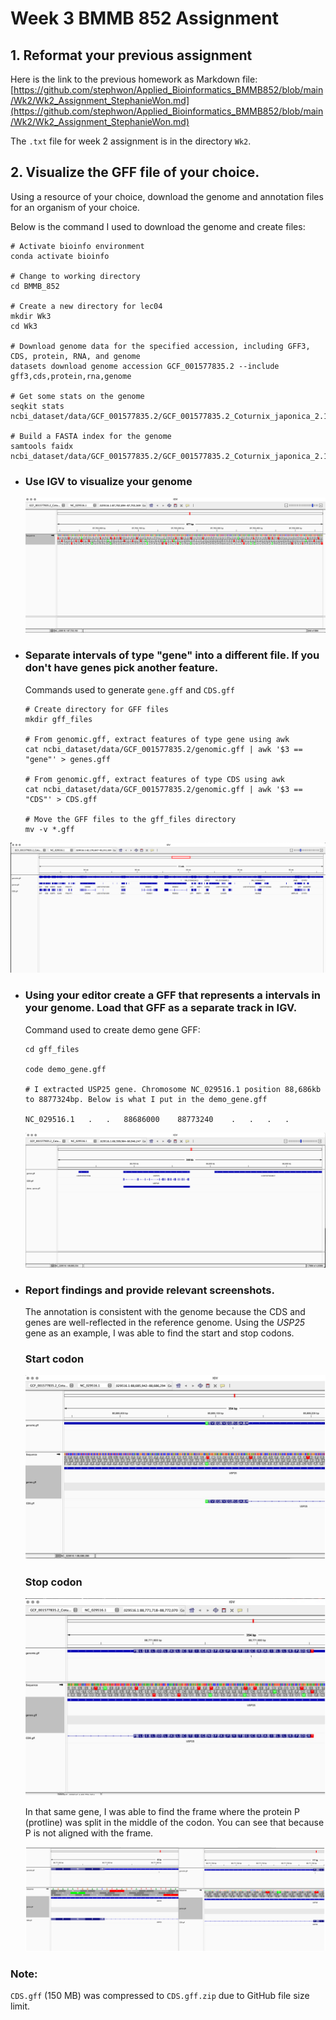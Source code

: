 # Week 3 BMMB 852 Assignment

## 1. Reformat your previous assignment
Here is the link to the previous homework as Markdown file:
[https://github.com/stephwon/Applied_Bioinformatics_BMMB852/blob/main/Wk2/Wk2_Assignment_StephanieWon.md](https://github.com/stephwon/Applied_Bioinformatics_BMMB852/blob/main/Wk2/Wk2_Assignment_StephanieWon.md)

The `.txt` file for week 2 assignment is in the directory `Wk2`.

## 2. Visualize the GFF file of your choice.
Using a resource of your choice, download the genome and annotation files for an organism of your choice.

Below is the command I used to download the genome and create files:

```
# Activate bioinfo environment
conda activate bioinfo

# Change to working directory
cd BMMB_852

# Create a new directory for lec04
mkdir Wk3
cd Wk3

# Download genome data for the specified accession, including GFF3, CDS, protein, RNA, and genome
datasets download genome accession GCF_001577835.2 --include gff3,cds,protein,rna,genome

# Get some stats on the genome
seqkit stats ncbi_dataset/data/GCF_001577835.2/GCF_001577835.2_Coturnix_japonica_2.1_genomic.fna

# Build a FASTA index for the genome
samtools faidx ncbi_dataset/data/GCF_001577835.2/GCF_001577835.2_Coturnix_japonica_2.1_genomic.fna

```

* ### Use IGV to visualize your genome
  ![genome](https://github.com/stephwon/Applied_Bioinformatics_BMMB852/blob/main/Wk3/image/IGV_genome_viz.png)


* ### Separate intervals of type "gene" into a different file. If you don't have genes pick another feature.

  Commands used to generate `gene.gff` and `CDS.gff`
  
  ```
  # Create directory for GFF files
  mkdir gff_files
  
  # From genomic.gff, extract features of type gene using awk
  cat ncbi_dataset/data/GCF_001577835.2/genomic.gff | awk '$3 == "gene"' > genes.gff
  
  # From genomic.gff, extract features of type CDS using awk
  cat ncbi_dataset/data/GCF_001577835.2/genomic.gff | awk '$3 == "CDS"' > CDS.gff
  
  # Move the GFF files to the gff_files directory
  mv -v *.gff
  ```

![gene-cds vis](https://github.com/stephwon/Applied_Bioinformatics_BMMB852/blob/main/Wk3/image/IGV_gene_cds_viz.png)


* ### Using your editor create a GFF that represents a intervals in your genome. Load that GFF as a separate track in IGV.
  Command used to create demo gene GFF:
  ```
  cd gff_files
  
  code demo_gene.gff
  
  # I extracted USP25 gene. Chromosome NC_029516.1 position 88,686kb to 8877324bp. Below is what I put in the demo_gene.gff
  
  NC_029516.1	.	.	88686000	88773240	.	.	.	.
  ```
  
  ![demo gene](https://github.com/stephwon/Applied_Bioinformatics_BMMB852/blob/main/Wk3/image/IGV_demo-gene_viz.png)

* ### Report findings and provide relevant screenshots.
  
  The annotation is consistent with the genome because the CDS and genes are well-reflected in the reference genome. Using the *USP25* gene as an example, I was able to find the start and stop codons.

  ### Start codon
  ![start codon](https://github.com/stephwon/Applied_Bioinformatics_BMMB852/blob/main/Wk3/image/IGV_findings_start-codon.jpg)

  ### Stop codon
  ![stop codon](https://github.com/stephwon/Applied_Bioinformatics_BMMB852/blob/main/Wk3/image/IGV_findings_stop-codon.jpg)

  In that same gene, I was able to find the frame where the protein P (protline) was split in the middle of the codon. You can see that because P is not aligned with the frame.

  ![findings](https://github.com/stephwon/Applied_Bioinformatics_BMMB852/blob/main/Wk3/image/IGV_findings.png)

### Note:
`CDS.gff` (150 MB) was compressed to `CDS.gff.zip` due to GitHub file size limit.

